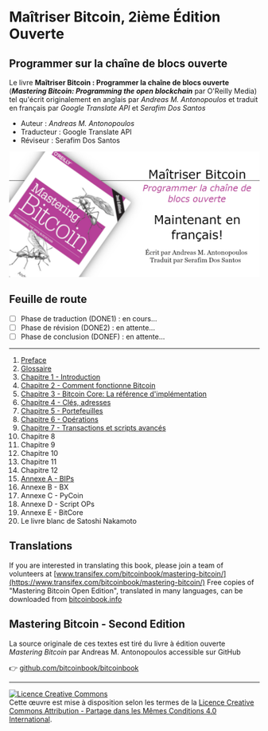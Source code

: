 # Maîtriser Bitcoin, 2ième Édition Ouverte

## Programmer sur la chaîne de blocs ouverte

Le livre **Maîtriser Bitcoin : Programmer la chaîne de blocs ouverte** (_**Mastering Bitcoin: Programming the open blockchain**_ par O'Reilly Media) tel qu'écrit originalement en anglais par _Andreas M. Antonopoulos_ et traduit en français par _Google Translate API_ et _Serafim Dos Santos_

* Auteur : _Andreas M. Antonopoulos_
* Traducteur : Google Translate API
* Réviseur : Serafim Dos Santos

![Maîtriser Bitcoin: Programmer la chaîne de blocs ouverte](DONE1/images/MB2EO-MY-BANNER_GITHUB.png)

## Feuille de route

- [ ] Phase de traduction (DONE1) : en cours...
- [ ] Phase de révision (DONE2) : en attente...
- [ ] Phase de conclusion (DONEF) : en attente...

---
1. [Preface](DONE1/html/for_use_mastering-bitcoin_preface-open_fr_CA.html)
2. [Glossaire](DONE1/html/for_use_mastering-bitcoin_glossary-1_fr_CA.html)
3. [Chapitre 1 - Introduction](DONE1/html/for_use_mastering-bitcoin_chapter-1_fr_CA.html)
4. [Chapitre 2 - Comment fonctionne Bitcoin](DONE1/html/for_use_mastering-bitcoin_chapter-2_fr_CA.html)
5. [Chapitre 3 - Bitcoin Core: La référence d'implémentation](DONE1/html/for_use_mastering-bitcoin_chapter-3_fr_CA.html)
6. [Chapitre 4 - Clés, adresses](DONE1/html/for_use_mastering-bitcoin_chapter-4_fr_CA.html)
7. [Chapitre 5 - Portefeuilles](DONE1/html/for_use_mastering-bitcoin_chapter-5_fr_CA.html)
8. [Chapitre 6 - Opérations](DONE1/html/for_use_mastering-bitcoin_chapter-6_fr_CA.html)
9. [Chapitre 7 - Transactions et scripts avancés](DONE1/html/for_use_mastering-bitcoin_chapter-7_fr_CA.html)
10. Chapitre 8
11. Chapitre 9
12. Chapitre 10
13. Chapitre 11
14. Chapitre 12
15. [Annexe A - BIPs](DONE1/html/for_use_mastering-bitcoin_appendix-bips_fr_CA.html)
16. Annexe B - BX
17. Annexe C - PyCoin
18. Annexe D - Script OPs
19. Annexe E - BitCore
20. Le livre blanc de Satoshi Nakamoto

## Translations
If you are interested in translating this book, please join a team of volunteers at [www.transifex.com/bitcoinbook/mastering-bitcoin/](https://www.transifex.com/bitcoinbook/mastering-bitcoin/)
Free copies of "Mastering Bitcoin Open Edition", translated in many languages, can be downloaded from [bitcoinbook.info](https://bitcoinbook.info)

## Mastering Bitcoin - Second Edition
La source originale de ces textes est tiré du livre à édition ouverte _Mastering Bitcoin_ par Andreas M. Antonopoulos accessible sur GitHub

👉 [github.com/bitcoinbook/bitcoinbook](https://github.com/bitcoinbook/bitcoinbook)

---
<a rel="license" href="http://creativecommons.org/licenses/by-sa/4.0/"><img alt="Licence Creative Commons" style="border-width:0" src="https://i.creativecommons.org/l/by-sa/4.0/88x31.png" /></a><br />Cette œuvre est mise à disposition selon les termes de la <a rel="license" href="http://creativecommons.org/licenses/by-sa/4.0/">Licence Creative Commons Attribution -  Partage dans les Mêmes Conditions 4.0 International</a>.
